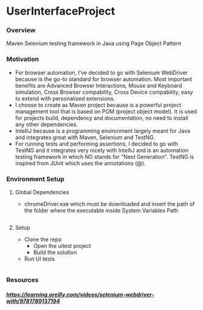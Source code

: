 # UserInterfaceProject

### Overview

 Maven Selenium testing framework in Java using Page Object Pattern
 
### Motivation

* For browser automation, I’ve decided to go with Selenium WebDriver because is the go-to standard for browser automation. Most important benefits are Advanced Browser Interactions, Mouse and Keyboard simulation, Cross Browser compability, Cross Device compability, easy to extend with personalized extensions.
* I choose to create as Maven project because is a powerful project management tool that is based on POM (project object model). It is used for projects build, dependency and documentation, no need to install any other dependencies.
* IntelliJ because is a programming environment largely meant for Java and integrates great with Maven, Selenium and TestNG.
* For running tests and performing assertions, I decided to go with TestNG and it integrates very nicely with IntelliJ and is an automation testing framework in which NG stands for "Next Generation". TestNG is inspired from JUnit which uses the annotations (@).

### Environment Setup

1. Global Dependencies
     * chromeDriver.exe which must be downloaded and insert the path of the folder where the executable inside System Variables Path
     
    ```
2. Setup
    * Clone the repo
	  * Open the uitest project
	  * Build the solution
    * Run UI tests

    ```
### Resources
##### https://learning.oreilly.com/videos/selenium-webdriver-with/9781789137194
